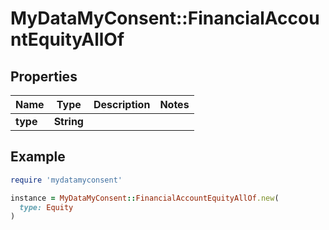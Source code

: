 # MyDataMyConsent::FinancialAccountEquityAllOf

## Properties

| Name | Type | Description | Notes |
| ---- | ---- | ----------- | ----- |
| **type** | **String** |  |  |

## Example

```ruby
require 'mydatamyconsent'

instance = MyDataMyConsent::FinancialAccountEquityAllOf.new(
  type: Equity
)
```

